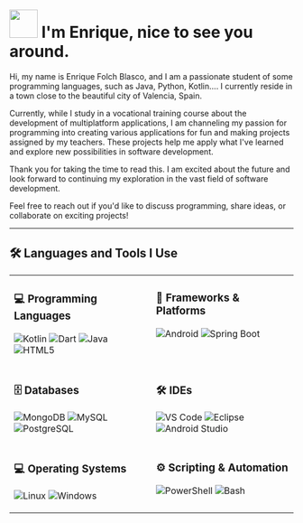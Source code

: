 <h1><img src="https://github.com/user-attachments/assets/23a4dd66-83e8-4c3b-b17c-fed918c53d53" width="50" height="50" /> I'm Enrique, nice to see you around.</h1>

<p>Hi, my name is Enrique Folch Blasco, and I am a passionate student of some programming languages, such as Java, Python, Kotlin.... I currently reside in a town close to the beautiful city of Valencia, Spain.</p>

<p>Currently, while I study in a vocational training course about the development of multiplatform applications, I am channeling my passion for programming into creating various applications for fun and making projects assigned by my teachers. These projects help me apply what I've learned and explore new possibilities in software development.</p>

<p>Thank you for taking the time to read this. I am excited about the future and look forward to continuing my exploration in the vast field of software development.</p>

<p>Feel free to reach out if you'd like to discuss programming, share ideas, or collaborate on exciting projects!</p>

---

## 🛠️ Languages and Tools I Use

<table>
<tr>

<td width="50%" valign="top">

### 💻 Programming Languages

![Kotlin](https://img.shields.io/badge/Kotlin-0095D5?style=for-the-badge&logo=kotlin&logoColor=white)
![Dart](https://img.shields.io/badge/Dart-0175C2?style=for-the-badge&logo=dart&logoColor=white)
![Java](https://img.shields.io/badge/Java-007396?style=for-the-badge&logo=java&logoColor=white)
![HTML5](https://img.shields.io/badge/HTML5-E34F26?style=for-the-badge&logo=html5&logoColor=white)

</td>

<td width="50%" valign="top">

### 🧰 Frameworks & Platforms

![Android](https://img.shields.io/badge/Android-3DDC84?style=for-the-badge&logo=android&logoColor=white)
![Spring Boot](https://img.shields.io/badge/Spring_Boot-6DB33F?style=for-the-badge&logo=springboot&logoColor=white)

</td>

</tr>

<tr>

<td width="50%" valign="top">

### 🗄️ Databases

![MongoDB](https://img.shields.io/badge/MongoDB-47A248?style=for-the-badge&logo=mongodb&logoColor=white)
![MySQL](https://img.shields.io/badge/MySQL-4479A1?style=for-the-badge&logo=mysql&logoColor=white)
![PostgreSQL](https://img.shields.io/badge/PostgreSQL-336791?style=for-the-badge&logo=postgresql&logoColor=white)

</td>

<td width="50%" valign="top">

### 🛠️ IDEs

![VS Code](https://img.shields.io/badge/VS_Code-007ACC?style=for-the-badge&logo=visualstudiocode&logoColor=white)
![Eclipse](https://img.shields.io/badge/Eclipse-2C2255?style=for-the-badge&logo=eclipseide&logoColor=white)
![Android Studio](https://img.shields.io/badge/Android_Studio-3DDC84?style=for-the-badge&logo=androidstudio&logoColor=white)

</td>

</tr>

<tr>

<td width="50%" valign="top">

### 💻 Operating Systems

![Linux](https://img.shields.io/badge/Linux-FCC624?style=for-the-badge&logo=linux&logoColor=black)
![Windows](https://img.shields.io/badge/Windows-0078D6?style=for-the-badge&logo=windows&logoColor=white)

</td>

<td width="50%" valign="top">

### ⚙️ Scripting & Automation

![PowerShell](https://img.shields.io/badge/PowerShell-5391FE?style=for-the-badge&logo=powershell&logoColor=white)
![Bash](https://img.shields.io/badge/Bash-4EAA25?style=for-the-badge&logo=gnubash&logoColor=white)

</td>

</tr>

</table>

